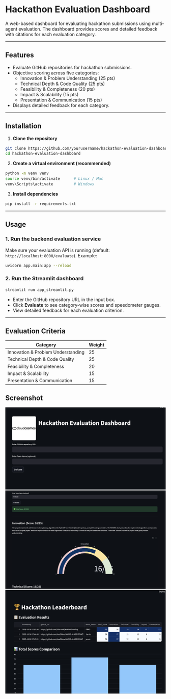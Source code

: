 
# Hackathon Evaluation Dashboard

A web-based dashboard for evaluating hackathon submissions using multi-agent evaluation. The dashboard provides scores and detailed feedback with citations for each evaluation category.

---

## Features

- Evaluate GitHub repositories for hackathon submissions.
- Objective scoring across five categories:
  - Innovation & Problem Understanding (25 pts)
  - Technical Depth & Code Quality (25 pts)
  - Feasibility & Completeness (20 pts)
  - Impact & Scalability (15 pts)
  - Presentation & Communication (15 pts)
- Displays detailed feedback for each category.

---

## Installation

1. **Clone the repository**

```bash
git clone https://github.com/yourusername/hackathon-evaluation-dashboard.git
cd hackathon-evaluation-dashboard
````

2. **Create a virtual environment (recommended)**

```bash
python -m venv venv
source venv/bin/activate      # Linux / Mac
venv\Scripts\activate         # Windows
```

3. **Install dependencies**

```bash
pip install -r requirements.txt
```

---

## Usage

### 1. Run the backend evaluation service

Make sure your evaluation API is running (default: `http://localhost:8000/evaluate`). Example:

```bash
uvicorn app.main:app --reload
```

### 2. Run the Streamlit dashboard

```bash
streamlit run app_streamlit.py
```

* Enter the GitHub repository URL in the input box.
* Click **Evaluate** to see category-wise scores and speedometer gauges.
* View detailed feedback for each evaluation criterion.

---

## Evaluation Criteria

| Category                           | Weight |
| ---------------------------------- | ------ |
| Innovation & Problem Understanding | 25     |
| Technical Depth & Code Quality     | 25     |
| Feasibility & Completeness         | 20     |
| Impact & Scalability               | 15     |
| Presentation & Communication       | 15     |


## Screenshot

![Dashboard Screenshot](images/input_page.png)
![Dashboard Screenshot](images/res.png)
![Dashboard Screenshot](images/leaderboard.png)